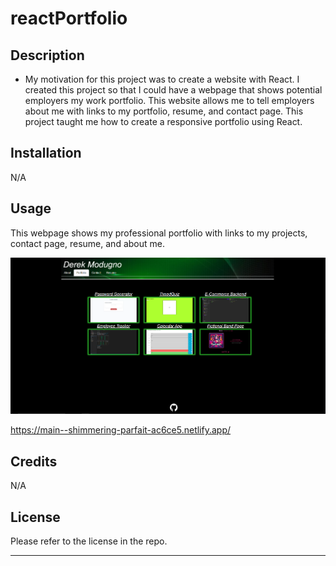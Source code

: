 # reactPortfolio

## Description

- My motivation for this project was to create a website with React. 
I created this project so that I could have a webpage that shows potential employers my work portfolio.
This website allows me to tell employers about me with links to my portfolio, resume, and contact page. 
This project taught me how to create a responsive portfolio using React.

## Installation

N/A

## Usage

This webpage shows my professional portfolio with links to my projects, contact page, resume, and about me.

![My Portfolio](./src/assets/images/screenshot1.png)

https://main--shimmering-parfait-ac6ce5.netlify.app/

## Credits

N/A

## License

Please refer to the license in the repo.

---